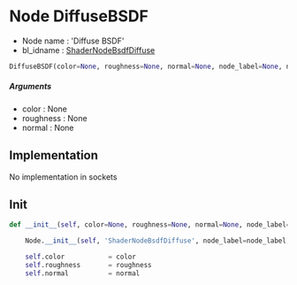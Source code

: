 # Node DiffuseBSDF

- Node name : 'Diffuse BSDF'
- bl_idname : [ShaderNodeBsdfDiffuse](https://docs.blender.org/api/current/bpy.types.ShaderNodeBsdfDiffuse.html)


``` python
DiffuseBSDF(color=None, roughness=None, normal=None, node_label=None, node_color=None, **kwargs)
```
##### Arguments

- color : None
- roughness : None
- normal : None

## Implementation

No implementation in sockets

## Init

``` python
def __init__(self, color=None, roughness=None, normal=None, node_label=None, node_color=None, **kwargs):

    Node.__init__(self, 'ShaderNodeBsdfDiffuse', node_label=node_label, node_color=node_color, **kwargs)

    self.color           = color
    self.roughness       = roughness
    self.normal          = normal
```
